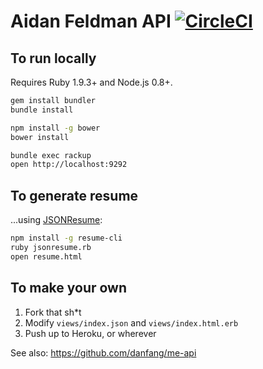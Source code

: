 # Aidan Feldman API [![CircleCI](https://circleci.com/gh/afeld/api.afeld.me.svg?style=svg)](https://circleci.com/gh/afeld/api.afeld.me)

## To run locally

Requires Ruby 1.9.3+ and Node.js 0.8+.

```bash
gem install bundler
bundle install

npm install -g bower
bower install

bundle exec rackup
open http://localhost:9292
```

## To generate resume

...using [JSONResume](http://jsonresume.org):

```bash
npm install -g resume-cli
ruby jsonresume.rb
open resume.html
```

## To make your own

1. Fork that sh\*t
2. Modify `views/index.json` and `views/index.html.erb`
3. Push up to Heroku, or wherever

See also: https://github.com/danfang/me-api

